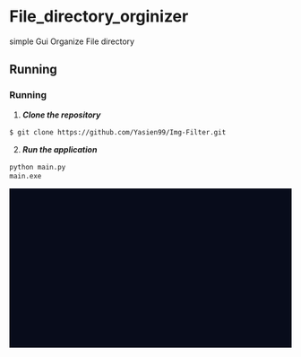 ﻿# File_directory_orginizer
 simple Gui Organize File directory
 
 ## Running
 
### Running

1. **_Clone the repository_**

```sh
$ git clone https://github.com/Yasien99/Img-Filter.git
```

2. **_Run the application_**
```sh
python main.py 
main.exe
```

<div align="center">
  <img src="docs/ezgif.com-gif-maker.gif" />
</div>
 
